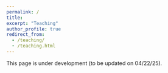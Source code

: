 ```yaml
---
permalink: /
title: 
excerpt: "Teaching"
author_profile: true
redirect_from: 
  - /teaching/
  - /teaching.html
---
```


This page is under development (to be updated on 04/22/25).
